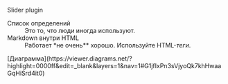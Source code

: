 Slider plugin 
<dl>
  <dt>Список определений</dt>
  <dd>Это то, что люди иногда используют.</dd>

  <dt>Markdown внутри HTML</dt>
  <dd>Работает *не очень** хорошо. Используйте HTML-<em>теги</em>.</dd>
  
</dl>
[Диаграмма](https://viewer.diagrams.net/?highlight=0000ff&edit=_blank&layers=1&nav=1#G1jfIxPn3sVjyoQk7khHwaaGqHiSrd4it0)